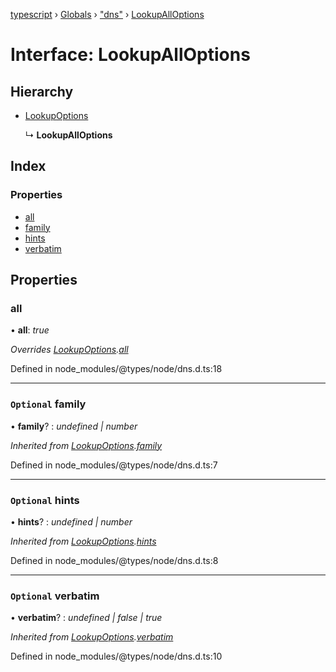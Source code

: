 [typescript](../README.md) › [Globals](../globals.md) › ["dns"](../modules/_dns_.md) › [LookupAllOptions](_dns_.lookupalloptions.md)

# Interface: LookupAllOptions

## Hierarchy

* [LookupOptions](_dns_.lookupoptions.md)

  ↳ **LookupAllOptions**

## Index

### Properties

* [all](_dns_.lookupalloptions.md#all)
* [family](_dns_.lookupalloptions.md#optional-family)
* [hints](_dns_.lookupalloptions.md#optional-hints)
* [verbatim](_dns_.lookupalloptions.md#optional-verbatim)

## Properties

###  all

• **all**: *true*

*Overrides [LookupOptions](_dns_.lookupoptions.md).[all](_dns_.lookupoptions.md#optional-all)*

Defined in node_modules/@types/node/dns.d.ts:18

___

### `Optional` family

• **family**? : *undefined | number*

*Inherited from [LookupOptions](_dns_.lookupoptions.md).[family](_dns_.lookupoptions.md#optional-family)*

Defined in node_modules/@types/node/dns.d.ts:7

___

### `Optional` hints

• **hints**? : *undefined | number*

*Inherited from [LookupOptions](_dns_.lookupoptions.md).[hints](_dns_.lookupoptions.md#optional-hints)*

Defined in node_modules/@types/node/dns.d.ts:8

___

### `Optional` verbatim

• **verbatim**? : *undefined | false | true*

*Inherited from [LookupOptions](_dns_.lookupoptions.md).[verbatim](_dns_.lookupoptions.md#optional-verbatim)*

Defined in node_modules/@types/node/dns.d.ts:10
